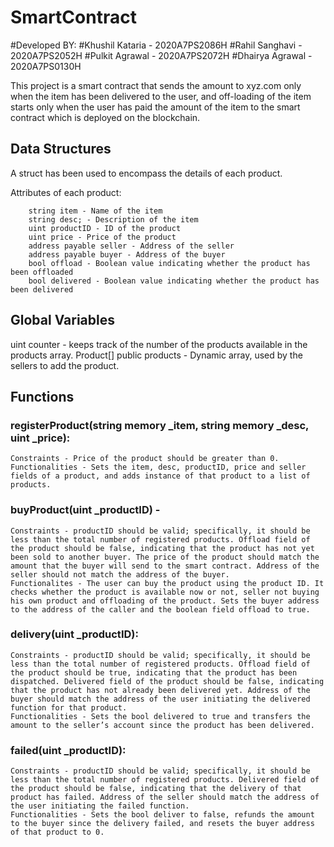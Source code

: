 # SmartContract

#Developed BY: 
#Khushil Kataria - 2020A7PS2086H
#Rahil Sanghavi - 2020A7PS2052H
#Pulkit Agrawal - 2020A7PS2072H
#Dhairya Agrawal - 2020A7PS0130H

This project is a smart contract that sends the amount to xyz.com only when the item has been delivered to the user, and off-loading of the item starts only when the user has paid the amount of the item to the smart contract which is deployed on the blockchain.


## Data Structures

A struct has been used to encompass the details of each product.

Attributes of each product:

        string item - Name of the item
        string desc; - Description of the item
        uint productID - ID of the product
        uint price - Price of the product
        address payable seller - Address of the seller
        address payable buyer - Address of the buyer
        bool offload - Boolean value indicating whether the product has been offloaded
        bool delivered - Boolean value indicating whether the product has been delivered

## Global Variables
uint counter - keeps track of the number of the products available in the products array.
Product[] public products - Dynamic array, used by the sellers to add the product. 

## Functions
### registerProduct(string memory _item, string memory _desc, uint _price):
	Constraints - Price of the product should be greater than 0.
	Functionalities - Sets the item, desc, productID, price and seller fields of a product, and adds instance of that product to a list of products. 

### buyProduct(uint _productID) - 
	Constraints - productID should be valid; specifically, it should be less than the total number of registered products. Offload field of the product should be false, indicating that the product has not yet been sold to another buyer. The price of the product should match the amount that the buyer will send to the smart contract. Address of the seller should not match the address of the buyer.
    Functionalites - The user can buy the product using the product ID. It checks whether the product is available now or not, seller not buying his own product and offloading of the product. Sets the buyer address to the address of the caller and the boolean field offload to true.

### delivery(uint _productID):
    Constraints - productID should be valid; specifically, it should be less than the total number of registered products. Offload field of the product should be true, indicating that the product has been dispatched. Delivered field of the product should be false, indicating that the product has not already been delivered yet. Address of the buyer should match the address of the user initiating the delivered function for that product.
    Functionalities - Sets the bool delivered to true and transfers the amount to the seller’s account since the product has been delivered.

### failed(uint _productID):
    Constraints - productID should be valid; specifically, it should be less than the total number of registered products. Delivered field of the product should be false, indicating that the delivery of that product has failed. Address of the seller should match the address of the user initiating the failed function.
    Functionalities - Sets the bool deliver to false, refunds the amount to the buyer since the delivery failed, and resets the buyer address of that product to 0.
